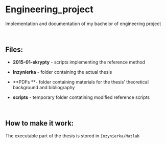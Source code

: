 Engineering\_project
====================

Implementation and documentation of my bachelor of engineering project

 

Files:
------

-   **2015-01-skrypty** - scripts implementing the reference method

-   **Inzynierka** - folder containing the actual thesis

-   **PDFs **- folder containing materials for the thesis’ theoretical
    background and bibliography

-   **scripts** - temporary folder contatining modified reference scripts

 

How to make it work:
--------------------

The executable part of the thesis is stored in `Inzynierka/Matlab`
